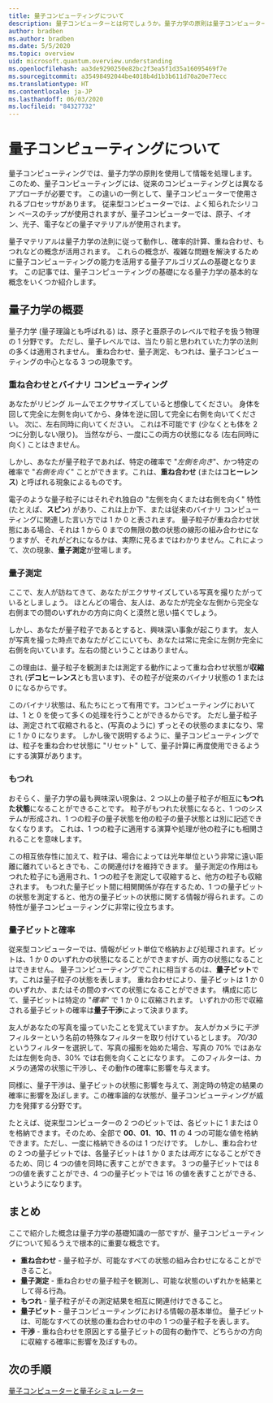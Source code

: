 ```yaml
---
title: 量子コンピューティングについて
description: 量子コンピューターとは何でしょうか。量子力学の原則は量子コンピューターでどのように利用されるのでしょうか。
author: bradben
ms.author: bradben
ms.date: 5/5/2020
ms.topic: overview
uid: microsoft.quantum.overview.understanding
ms.openlocfilehash: aa3de9290250e82bc2f3ea5f1d35a16095469f7e
ms.sourcegitcommit: a35498492044be4018b4d1b3b611d70a20e77ecc
ms.translationtype: HT
ms.contentlocale: ja-JP
ms.lasthandoff: 06/03/2020
ms.locfileid: "84327732"
---
```

# <a name="understanding-quantum-computing"></a>量子コンピューティングについて

量子コンピューティングでは、量子力学の原則を使用して情報を処理します。 このため、量子コンピューティングには、従来のコンピューティングとは異なるアプローチが必要です。  この違いの一例として、量子コンピューターで使用されるプロセッサがあります。  従来型コンピューターでは、よく知られたシリコン ベースのチップが使用されますが、量子コンピューターでは、原子、イオン、光子、電子などの量子マテリアルが使用されます。  

量子マテリアルは量子力学の法則に従って動作し、確率的計算、重ね合わせ、もつれなどの概念が活用されます。 これらの概念が、複雑な問題を解決するために量子コンピューティングの能力を活用する量子アルゴリズムの基礎となります。 この記事では、量子コンピューティングの基礎になる量子力学の基本的な概念をいくつか紹介します。

## <a name="a-birds-eye-view-of-quantum-mechanics"></a>量子力学の概要

量子力学 (量子理論とも呼ばれる) は、原子と亜原子のレベルで粒子を扱う物理の 1 分野です。 ただし、量子レベルでは、当たり前と思われていた力学の法則の多くは適用されません。 重ね合わせ、量子測定、もつれは、量子コンピューティングの中心となる 3 つの現象です。  

### <a name="superposition-vs-binary-computing"></a>重ね合わせとバイナリ コンピューティング

あなたがリビング ルームでエクササイズしていると想像してください。 身体を回して完全に左側を向いてから、身体を逆に回して完全に右側を向いてください。 次に、左右同時に向いてください。 これは不可能です (少なくとも体を 2 つに分割しない限り)。  当然ながら、一度にこの両方の状態になる (左右同時に向く) ことはきません。

しかし、あなたが量子粒子であれば、特定の確率で "*左側を向き*"、かつ特定の確率で "*右側を向く*" ことができます。これは、**重ね合わせ** (または**コヒーレンス**) と呼ばれる現象によるものです。

電子のような量子粒子にはそれぞれ独自の "左側を向くまたは右側を向く" 特性 (たとえば、**スピン**) があり、これは上か下、または従来のバイナリ コンピューティングに関連した言い方では 1 か 0 と表されます。 量子粒子が重ね合わせ状態にある場合、それは 1 から 0 までの無限の数の状態の線形の組み合わせになりますが、それがどれになるかは、実際に見るまではわかりません。これによって、次の現象、**量子測定**が登場します。

### <a name="quantum-measurement"></a>量子測定

ここで、友人が訪ねてきて、あなたがエクササイズしている写真を撮りたがっているとしましょう。 ほとんどの場合、友人は、あなたが完全な左側から完全な右側までの間のいずれかの方向に向くと漠然と思い描くでしょう。

しかし、あなたが量子粒子であるとすると、興味深い事象が起こります。 友人が写真を撮った時点であなたがどこにいても、あなたは常に完全に左側か完全に右側を向いています。左右の間ということはありません。

この理由は、量子粒子を観測または測定する動作によって重ね合わせ状態が**収縮** され (**デコヒーレンス**とも言います)、その粒子が従来のバイナリ状態の 1 または 0 になるからです。

このバイナリ状態は、私たちにとって有用です。コンピューティングにおいては、1 と 0 を使って多くの処理を行うことができるからです。 ただし量子粒子は、測定されて収縮されると、(写真のように) ずっとその状態のままになり、常に 1 か 0 になります。 しかし後で説明するように、量子コンピューティングでは、粒子を重ね合わせ状態に "リセット" して、量子計算に再度使用できるようにする演算があります。

### <a name="entanglement"></a>もつれ

おそらく、量子力学の最も興味深い現象は、2 つ以上の量子粒子が相互に**もつれた状態**になることができることです。 粒子がもつれた状態になると、1 つのシステムが形成され、1 つの粒子の量子状態を他の粒子の量子状態とは別に記述できなくなります。 これは、1 つの粒子に適用する演算や処理が他の粒子にも相関されることを意味します。

この相互依存性に加えて、粒子は、場合によっては光年単位という非常に遠い距離に離れているときでも、この関連付けを維持できます。 量子測定の作用はもつれた粒子にも適用され、1 つの粒子を測定して収縮すると、他方の粒子も収縮されます。 もつれた量子ビット間に相関関係が存在するため、1 つの量子ビットの状態を測定すると、他方の量子ビットの状態に関する情報が得られます。この特性が量子コンピューティングに非常に役立ちます。

### <a name="qubits-and-probability"></a>量子ビットと確率

従来型コンピューターでは、情報がビット単位で格納および処理されます。ビットは、1 か 0 のいずれかの状態になることができますが、両方の状態になることはできません。 量子コンピューティングでこれに相当するのは、**量子ビット**です。これは量子粒子の状態を表します。 重ね合わせにより、量子ビットは 1 か 0 のいずれか、またはその間のすべての状態になることができます。 構成に応じて、量子ビットは特定の "*確率*" で 1 か 0 に収縮されます。 いずれかの形で収縮される量子ビットの確率は**量子干渉**によって決まります。 

友人があなたの写真を撮っていたことを覚えていますか。 友人がカメラに*干渉* フィルターという名前の特殊なフィルターを取り付けているとします。 *70/30* というフィルターを選択して、写真の撮影を始めた場合、写真の 70% ではあなたは左側を向き、30% では右側を向くことになります。 このフィルターは、カメラの通常の状態に干渉し、その動作の確率に影響を与えます。

同様に、量子干渉は、量子ビットの状態に影響を与えて、測定時の特定の結果の確率に影響を及ぼします。この確率論的な状態が、量子コンピューティングが威力を発揮する分野です。

たとえば、従来型コンピューターの 2 つのビットでは、各ビットに 1 または 0 を格納できます。そのため、全部で **00**、**01**、**10**、**11** の 4 つの可能な値を格納できます。ただし、一度に格納できるのは 1 つだけです。 しかし、重ね合わせの 2 つの量子ビットでは、各量子ビットは 1 か 0 または*両方* になることができるため、同じ 4 つの値を同時に表すことができます。 3 つの量子ビットでは 8 つの値を表すことができ、4 つの量子ビットでは 16 の値を表すことができる、というようになります。

## <a name="summary"></a>まとめ

ここで紹介した概念は量子力学の基礎知識の一部ですが、量子コンピューティングについて知るうえで根本的に重要な概念です。

- **重ね合わせ** - 量子粒子が、可能なすべての状態の組み合わせになることができること。
- **量子測定** - 重ね合わせの量子粒子を観測し、可能な状態のいずれかを結果として得る行為。
- **もつれ** - 量子粒子がその測定結果を相互に関連付けできること。
- **量子ビット** - 量子コンピューティングにおける情報の基本単位。 量子ビットは、可能なすべての状態の重ね合わせの中の 1 つの量子粒子を表します。
- **干渉** - 重ね合わせを原因とする量子ビットの固有の動作で、どちらかの方向に収縮する確率に影響を及ぼすもの。

## <a name="next-steps"></a>次の手順

[量子コンピューターと量子シミュレーター](xref:microsoft.quantum.overview.simulators)
